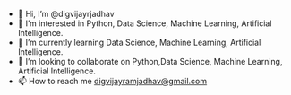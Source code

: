 - 👋 Hi, I’m @digvijayrjadhav
- 👀 I’m interested in Python, Data Science, Machine Learning, Artificial Intelligence.
- 🌱 I’m currently learning Data Science, Machine Learning, Artificial Intelligence.
- 💞️ I’m looking to collaborate on Python,Data Science, Machine Learning, Artificial Intelligence.
- 📫 How to reach me digvijayramjadhav@gmail.com

<!---
digvijayrjadhav/digvijayrjadhav is a ✨ special ✨ repository because its `README.md` (this file) appears on your GitHub profile.
You can click the Preview link to take a look at your changes.
--->
